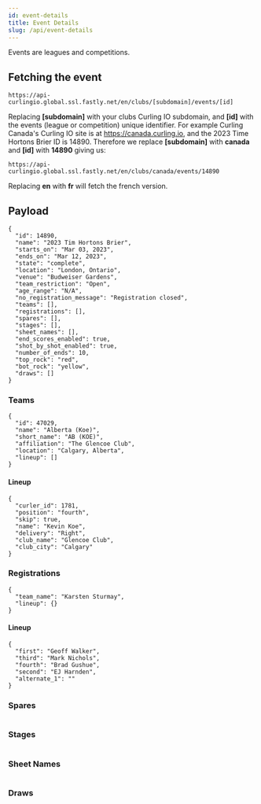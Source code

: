 ```yaml
---
id: event-details
title: Event Details
slug: /api/event-details
---
```


Events are leagues and competitions.


## Fetching the event

```
https://api-curlingio.global.ssl.fastly.net/en/clubs/[subdomain]/events/[id]
```

Replacing **[subdomain]** with your clubs Curling IO subdomain, and **[id]** with the events (league or competition) unique identifier.
For example Curling Canada's Curling IO site is at https://canada.curling.io, and the 2023 Time Hortons Brier ID is 14890.
Therefore we replace **[subdomain]** with **canada** and **[id]** with **14890** giving us:

```
https://api-curlingio.global.ssl.fastly.net/en/clubs/canada/events/14890
```

Replacing **en** with **fr** will fetch the french version.


## Payload

```
{
  "id": 14890,
  "name": "2023 Tim Hortons Brier",
  "starts_on": "Mar 03, 2023",
  "ends_on": "Mar 12, 2023",
  "state": "complete",
  "location": "London, Ontario",
  "venue": "Budweiser Gardens",
  "team_restriction": "Open",
  "age_range": "N/A",
  "no_registration_message": "Registration closed",
  "teams": [],
  "registrations": [],
  "spares": [],
  "stages": [],
  "sheet_names": [],
  "end_scores_enabled": true,
  "shot_by_shot_enabled": true,
  "number_of_ends": 10,
  "top_rock": "red",
  "bot_rock": "yellow",
  "draws": []
}
```


### Teams

```
{
  "id": 47029,
  "name": "Alberta (Koe)",
  "short_name": "AB (KOE)",
  "affiliation": "The Glencoe Club",
  "location": "Calgary, Alberta",
  "lineup": []
}
```

#### Lineup

```
{
  "curler_id": 1781,
  "position": "fourth",
  "skip": true,
  "name": "Kevin Koe",
  "delivery": "Right",
  "club_name": "Glencoe Club",
  "club_city": "Calgary"
}

```


### Registrations

```
{
  "team_name": "Karsten Sturmay",
  "lineup": {}
}
```

#### Lineup

```
{
  "first": "Geoff Walker",
  "third": "Mark Nichols",
  "fourth": "Brad Gushue",
  "second": "EJ Harnden",
  "alternate_1": ""
}
```


### Spares

```

```


### Stages

```

```


### Sheet Names

```

```


### Draws

```

```

